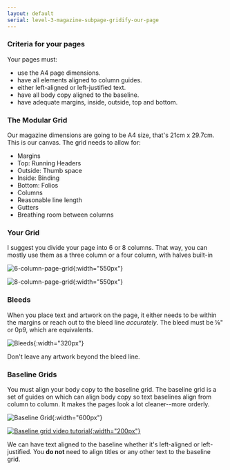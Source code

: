 ```yaml
---
layout: default
serial: level-3-magazine-subpage-gridify-our-page
---
```

### Criteria for your pages

Your pages must:

<ul class="hasBullets">
	<li>use the A4 page dimensions.</li>
	<li>have all elements aligned to column guides.</li>
	<li>either left-aligned or left-justified text.</li>
	<li>have all body copy aligned to the baseline.</li>
	<li>have adequate margins, inside, outside, top and bottom.</li>
</ul>


### The Modular Grid

Our magazine dimensions are going to be A4 size, that's 21cm x 29.7cm. This is our canvas. The grid needs to allow for:

<ul class="hasBullets">
	<li>Margins</li>
		<li class="second">Top: Running Headers</li>
		<li class="second">Outside: Thumb space</li>
		<li class="second">Inside: Binding</li>
		<li class="second">Bottom: Folios</li>
	<li>Columns</li>
		<li class="second">Reasonable line length</li>
	<li>Gutters</li>
		<li class="second">Breathing room between columns</li>
</ul>

### Your Grid

I suggest you divide your page into 6 or 8 columns. That way, you can mostly use them as a three column or a four column, with halves built-in

![6-column-page-grid]({{site.url}}/svg/6-column-page-grid.svg "6-column-page-grid"){:width="550px"}

![8-column-page-grid]({{site.url}}/svg/8-column-page-grid.svg "8-column-page-grid"){:width="550px"}

### Bleeds

When you place text and artwork on the page, it either needs to be within the margins or reach out to the bleed line *accurately*. The bleed must be ⅛" or 0p9, which are equivalents.

![Bleeds]({{site.url}}/svg/bleeds.svg "Bleeds"){:width="320px"}

Don't leave any artwork beyond the bleed line.

### Baseline Grids

You must align your body copy to the baseline grid. The baseline grid is a set of guides on which can align body copy so text baselines align from column to column. It makes the pages look a lot cleaner--more orderly.

![Baseline Grid]({{site.url}}/svg/baseline-grid.svg "Baseline Grid"){:width="600px"}

[![Baseline grid video tutorial]({{site.url}}/svg/button-youtube.svg "Baseline grid video tutorial"){:width="200px"}](https://www.youtube.com/watch?v=U_U3-RYLYlg)

We can have text aligned to the baseline whether it's left-aligned or left-justified. You **do not** need to align titles or any other text to the baseline grid.